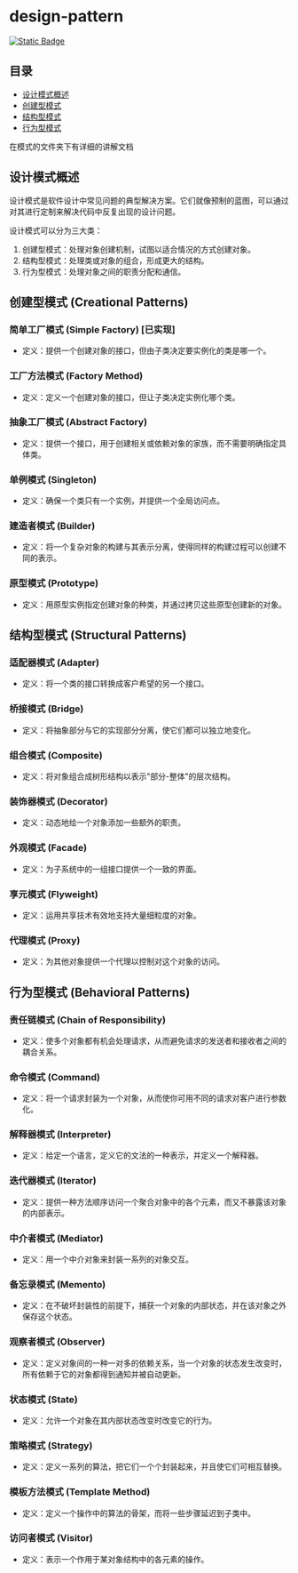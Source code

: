 # design-pattern

[![Static Badge](https://img.shields.io/badge/JDK-17-red)](https://www.oracle.com/java/technologies/downloads/#java17)

## 目录
- [设计模式概述](#设计模式概述)
- [创建型模式](#创建型模式-creational-patterns)
- [结构型模式](#结构型模式-structural-patterns)
- [行为型模式](#行为型模式-behavioral-patterns)

在模式的文件夹下有详细的讲解文档

## 设计模式概述

设计模式是软件设计中常见问题的典型解决方案。它们就像预制的蓝图，可以通过对其进行定制来解决代码中反复出现的设计问题。

设计模式可以分为三大类：

1. 创建型模式：处理对象创建机制，试图以适合情况的方式创建对象。
2. 结构型模式：处理类或对象的组合，形成更大的结构。
3. 行为型模式：处理对象之间的职责分配和通信。

## 创建型模式 (Creational Patterns)

### 简单工厂模式 (Simple Factory) [已实现]
- 定义：提供一个创建对象的接口，但由子类决定要实例化的类是哪一个。

### 工厂方法模式 (Factory Method)
- 定义：定义一个创建对象的接口，但让子类决定实例化哪个类。

### 抽象工厂模式 (Abstract Factory)
- 定义：提供一个接口，用于创建相关或依赖对象的家族，而不需要明确指定具体类。

### 单例模式 (Singleton)
- 定义：确保一个类只有一个实例，并提供一个全局访问点。

### 建造者模式 (Builder)
- 定义：将一个复杂对象的构建与其表示分离，使得同样的构建过程可以创建不同的表示。

### 原型模式 (Prototype)
- 定义：用原型实例指定创建对象的种类，并通过拷贝这些原型创建新的对象。

## 结构型模式 (Structural Patterns)

### 适配器模式 (Adapter)
- 定义：将一个类的接口转换成客户希望的另一个接口。

### 桥接模式 (Bridge)
- 定义：将抽象部分与它的实现部分分离，使它们都可以独立地变化。

### 组合模式 (Composite)
- 定义：将对象组合成树形结构以表示"部分-整体"的层次结构。

### 装饰器模式 (Decorator)
- 定义：动态地给一个对象添加一些额外的职责。

### 外观模式 (Facade)
- 定义：为子系统中的一组接口提供一个一致的界面。

### 享元模式 (Flyweight)
- 定义：运用共享技术有效地支持大量细粒度的对象。

### 代理模式 (Proxy)
- 定义：为其他对象提供一个代理以控制对这个对象的访问。

## 行为型模式 (Behavioral Patterns)

### 责任链模式 (Chain of Responsibility)
- 定义：使多个对象都有机会处理请求，从而避免请求的发送者和接收者之间的耦合关系。

### 命令模式 (Command)
- 定义：将一个请求封装为一个对象，从而使你可用不同的请求对客户进行参数化。

### 解释器模式 (Interpreter)
- 定义：给定一个语言，定义它的文法的一种表示，并定义一个解释器。

### 迭代器模式 (Iterator)
- 定义：提供一种方法顺序访问一个聚合对象中的各个元素，而又不暴露该对象的内部表示。

### 中介者模式 (Mediator)
- 定义：用一个中介对象来封装一系列的对象交互。

### 备忘录模式 (Memento)
- 定义：在不破坏封装性的前提下，捕获一个对象的内部状态，并在该对象之外保存这个状态。

### 观察者模式 (Observer)
- 定义：定义对象间的一种一对多的依赖关系，当一个对象的状态发生改变时，所有依赖于它的对象都得到通知并被自动更新。

### 状态模式 (State)
- 定义：允许一个对象在其内部状态改变时改变它的行为。

### 策略模式 (Strategy)
- 定义：定义一系列的算法，把它们一个个封装起来，并且使它们可相互替换。

### 模板方法模式 (Template Method)
- 定义：定义一个操作中的算法的骨架，而将一些步骤延迟到子类中。

### 访问者模式 (Visitor)
- 定义：表示一个作用于某对象结构中的各元素的操作。
